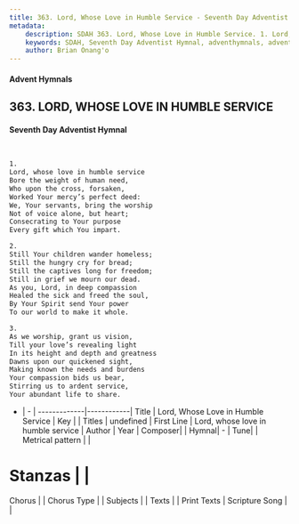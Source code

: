 ```yaml
---
title: 363. Lord, Whose Love in Humble Service - Seventh Day Adventist Hymnal
metadata:
    description: SDAH 363. Lord, Whose Love in Humble Service. 1. Lord, whose love in humble service Bore the weight of human need, Who upon the cross, forsaken, Worked Your mercy’s perfect deed: We, Your servants, bring the worship Not of voice alone, but heart; Consecrating to Your purpose Every gift which You impart.
    keywords: SDAH, Seventh Day Adventist Hymnal, adventhymnals, advent hymnals, Lord, Whose Love in Humble Service, Lord, whose love in humble service 
    author: Brian Onang'o
---
```


#### Advent Hymnals
## 363. LORD, WHOSE LOVE IN HUMBLE SERVICE
#### Seventh Day Adventist Hymnal

```txt


1.
Lord, whose love in humble service
Bore the weight of human need,
Who upon the cross, forsaken,
Worked Your mercy’s perfect deed:
We, Your servants, bring the worship
Not of voice alone, but heart;
Consecrating to Your purpose
Every gift which You impart.

2.
Still Your children wander homeless;
Still the hungry cry for bread;
Still the captives long for freedom;
Still in grief we mourn our dead.
As you, Lord, in deep compassion
Healed the sick and freed the soul,
By Your Spirit send Your power
To our world to make it whole.

3.
As we worship, grant us vision,
Till your love’s revealing light
In its height and depth and greatness
Dawns upon our quickened sight,
Making known the needs and burdens
Your compassion bids us bear,
Stirring us to ardent service,
Your abundant life to share.


```

- |   -  |
-------------|------------|
Title | Lord, Whose Love in Humble Service |
Key |  |
Titles | undefined |
First Line | Lord, whose love in humble service |
Author | 
Year | 
Composer|  |
Hymnal|  - |
Tune|  |
Metrical pattern | |
# Stanzas |  |
Chorus |  |
Chorus Type |  |
Subjects |  |
Texts |  |
Print Texts | 
Scripture Song |  |
  
